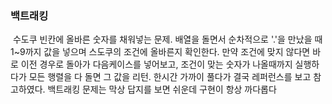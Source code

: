 ### 백트래킹
​
수도쿠 빈칸에 올바른 숫자를 채워넣는 문제.
배열을 돌면서 순차적으로 '.'을 만났을 때 1~9까지 값을 넣으며 스도쿠의 조건에 올바른지 확인한다. 만약 조건에 맞지 않다면 바로 이전 경우로 돌아가 다음케이스를 넣어보고, 조건이 맞는 숫자가 나올때까지 실행하다가 모든 행렬을 다 돌면 그 값을 리턴. 한시간 가까이 풀다가 결국 레퍼런스를 보고 참고하였다. 백트래킹 문제는 막상 답지를 보면 쉬운데 구현이 항상 까다롭다